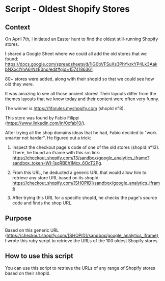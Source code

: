 # Script - Oldest Shopify Stores

## Context

On April 7th, I initiated an Easter hunt to find the oldest still-running Shopify stores.

I shared a Google Sheet where we could all add the old stores that we found:
https://docs.google.com/spreadsheets/d/1iG0bVFSuXs3PhYkrkYP4Lk3AakbNXxclYnA6rNzE0no/edit#gid=1574186361

80+ stores were added, along with their shopId so that we could see how old they were.

It was amazing to see all those ancient stores! Their layouts differ from the themes layouts that we know today and their content were often very funny.

The winner is https://fifarules.myshopify.com (shopId n°8).

This store was found by Fabio Filippi (https://www.linkedin.com/in/0xfab10/).

After trying all the shop domains ideas that he had, Fabio decided to "work smarter not harder". He figured out a trick:

1. Inspect the checkout page's code of one of the old stores (shopId n°13). There, he found an iframe with this src link: https://checkout.shopify.com/13/sandbox/google_analytics_iframe?sandbox_token=WI-1sqRBEh1Mcx_6OcT2Pg.

2. From this URL, he deducted a generic URL that would allow him to retrieve any store URL based on its shopId: https://checkout.shopify.com/[SHOPID]/sandbox/google_analytics_iframe

3. After trying this URL for a specific shopId, he checks the page's source code and finds the shop URL.

## Purpose

Based on this generic URL (https://checkout.shopify.com/[SHOPID]/sandbox/google_analytics_iframe), I wrote this ruby script to retrieve the URLs of the 100 oldest Shopify stores.

## How to use this script

You can use this script to retrieve the URLs of any range of Shopify stores based on their shopId.
